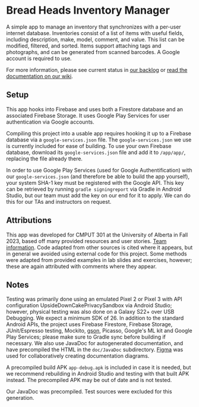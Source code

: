 # Bread Heads Inventory Manager

A simple app to manage an inventory that synchronizes with a per-user internet database. Inventories consist of a list of items with useful fields, including description, make, model, comment, and value. This list can be modified, filtered, and sorted. Items support attaching tags and photographs, and can be generated from scanned barcodes. A Google account is required to use.

For more information, please see current status in [our backlog](https://github.com/orgs/CMPUT301F23T09/projects/1) or [read the documentation on our wiki](https://github.com/CMPUT301F23T09/Bread-Heads/wiki).

## Setup

This app hooks into Firebase and uses both a Firestore database and an associated Firebase Storage. It uses Google Play Services for user authentication via Google accounts.

Compiling this project into a usable app requires hooking it up to a Firebase database via a `google-services.json` file. The `google-services.json` we use is currently included for ease of building. To use your own Firebase database, download its `google-services.json` file and add it to `/app/app/`, replacing the file already there.

In order to use Google Play Services (used for Google Authentification) with our `google-services.json` (and therefore be able to build the app yourself), your system SHA-1 key must be registered with the Google API. This key can be retrieved by running `gradle signingreport` via Gradle in Android Studio, but our team must add the key on our end for it to apply. We can do this for our TAs and instructors on request.

## Attributions

This app was developed for CMPUT 301 at the University of Alberta in Fall 2023, based off many provided resources and user stories. [Team information](https://github.com/CMPUT301F23T09/Bread-Heads/blob/main/doc/team.txt). Code adapted from other sources is cited where it appears, but in general we avoided using external code for this project. Some methods were adapted from provided examples in lab slides and exercises, however; these are again attributed with comments where they appear.

## Notes

Testing was primarily done using an emulated Pixel 2 or Pixel 3 with API configuration UpsideDownCakePrivacySandbox via Android Studio; however, physical testing was also done on a Galaxy S22+ over USB Debugging. We expect a minimum SDK of 26. In addition to the standard Android APIs, the project uses Firebase Firestore, Firebase Storage, JUnit/Espresso testing, Mockito, [gson](https://github.com/google/gson), Picasso, Google's ML kit and Google Play Services; please make sure to Gradle sync before building if necessary. We also use JavaDoc for autogenerated documentation, and have precompiled the HTML in the `doc/JavaDoc` subdirectory. [Figma](https://www.figma.com/) was used for collaboratively creating documentation diagrams.

A precompiled build APK `app-debug.apk` is included in case it is needed, but we recommend rebuilding in Android Studio and testing with that built APK instead. The precompiled APK may be out of date and is not tested.

Our JavaDoc was precompiled. Test sources were excluded for this generation.
